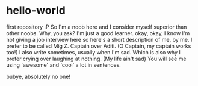 # hello-world
first repository :P
So I'm a noob here and I consider myself superior than other noobs. Why, you ask? I'm just a good learner. okay, okay, I know I'm not giving a job interview here so here's a short description of me, by me. I prefer to be called Mig Z. Captain over Aditi. (O Captain, my captain works too!) I also write sometimes, usually when I'm sad. Which is also why I prefer crying over laughing at nothing. (My life ain't sad) You will see me using 'awesome' and 'cool' a lot in sentences.

bubye, absolutely no one!
